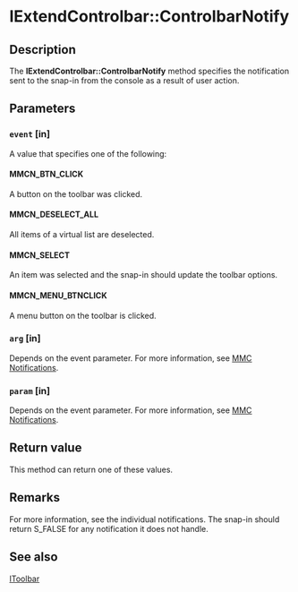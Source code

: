 # IExtendControlbar::ControlbarNotify

## Description

The **IExtendControlbar::ControlbarNotify** method specifies the notification sent to the snap-in from the console as a result of user action.

## Parameters

### `event` [in]

A value that specifies one of the following:

#### MMCN_BTN_CLICK

A button on the toolbar was clicked.

#### MMCN_DESELECT_ALL

All items of a virtual list are deselected.

#### MMCN_SELECT

An item was selected and the snap-in should update the toolbar options.

#### MMCN_MENU_BTNCLICK

A menu button on the toolbar is clicked.

### `arg` [in]

Depends on the event parameter. For more information, see
[MMC Notifications](https://learn.microsoft.com/previous-versions/windows/desktop/mmc/mmc-notifications).

### `param` [in]

Depends on the event parameter. For more information, see
[MMC Notifications](https://learn.microsoft.com/previous-versions/windows/desktop/mmc/mmc-notifications).

## Return value

This method can return one of these values.

## Remarks

For more information, see the individual notifications. The snap-in should return S_FALSE for any notification it does not handle.

## See also

[IToolbar](https://learn.microsoft.com/windows/desktop/api/mmc/nn-mmc-itoolbar)